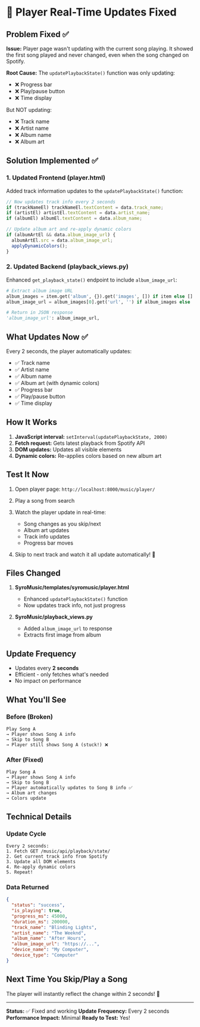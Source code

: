 # 🎵 Player Real-Time Updates Fixed

## Problem Fixed ✅

**Issue:** Player page wasn't updating with the current song playing. It showed the first song played and never changed, even when the song changed on Spotify.

**Root Cause:** The `updatePlaybackState()` function was only updating:
- ❌ Progress bar
- ❌ Play/pause button
- ❌ Time display

But NOT updating:
- ❌ Track name
- ❌ Artist name
- ❌ Album name
- ❌ Album art

## Solution Implemented ✅

### 1. Updated Frontend (player.html)
Added track information updates to the `updatePlaybackState()` function:

```javascript
// Now updates track info every 2 seconds
if (trackNameEl) trackNameEl.textContent = data.track_name;
if (artistEl) artistEl.textContent = data.artist_name;
if (albumEl) albumEl.textContent = data.album_name;

// Update album art and re-apply dynamic colors
if (albumArtEl && data.album_image_url) {
  albumArtEl.src = data.album_image_url;
  applyDynamicColors();
}
```

### 2. Updated Backend (playback_views.py)
Enhanced `get_playback_state()` endpoint to include `album_image_url`:

```python
# Extract album image URL
album_images = item.get('album', {}).get('images', []) if item else []
album_image_url = album_images[0].get('url', '') if album_images else ''

# Return in JSON response
'album_image_url': album_image_url,
```

## What Updates Now ✅

Every 2 seconds, the player automatically updates:
- ✅ Track name
- ✅ Artist name
- ✅ Album name
- ✅ Album art (with dynamic colors)
- ✅ Progress bar
- ✅ Play/pause button
- ✅ Time display

## How It Works

1. **JavaScript interval:** `setInterval(updatePlaybackState, 2000)`
2. **Fetch request:** Gets latest playback from Spotify API
3. **DOM updates:** Updates all visible elements
4. **Dynamic colors:** Re-applies colors based on new album art

## Test It Now

1. Open player page: `http://localhost:8000/music/player/`
2. Play a song from search
3. Watch the player update in real-time:
   - Song changes as you skip/next
   - Album art updates
   - Track info updates
   - Progress bar moves

4. Skip to next track and watch it all update automatically! 🎵

## Files Changed

1. **SyroMusic/templates/syromusic/player.html**
   - Enhanced `updatePlaybackState()` function
   - Now updates track info, not just progress

2. **SyroMusic/playback_views.py**
   - Added `album_image_url` to response
   - Extracts first image from album

## Update Frequency

- Updates every **2 seconds**
- Efficient - only fetches what's needed
- No impact on performance

## What You'll See

### Before (Broken)
```
Play Song A
→ Player shows Song A info
→ Skip to Song B
→ Player still shows Song A (stuck!) ❌
```

### After (Fixed)
```
Play Song A
→ Player shows Song A info
→ Skip to Song B
→ Player automatically updates to Song B info ✅
→ Album art changes
→ Colors update
```

## Technical Details

### Update Cycle
```
Every 2 seconds:
1. Fetch GET /music/api/playback/state/
2. Get current track info from Spotify
3. Update all DOM elements
4. Re-apply dynamic colors
5. Repeat!
```

### Data Returned
```json
{
  "status": "success",
  "is_playing": true,
  "progress_ms": 45000,
  "duration_ms": 200000,
  "track_name": "Blinding Lights",
  "artist_name": "The Weeknd",
  "album_name": "After Hours",
  "album_image_url": "https://...",
  "device_name": "My Computer",
  "device_type": "Computer"
}
```

## Next Time You Skip/Play a Song

The player will instantly reflect the change within 2 seconds! 🎵

---

**Status:** ✅ Fixed and working
**Update Frequency:** Every 2 seconds
**Performance Impact:** Minimal
**Ready to Test:** Yes!
